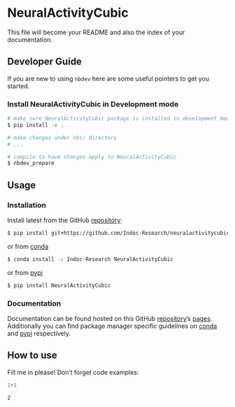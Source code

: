 # NeuralActivityCubic


<!-- WARNING: THIS FILE WAS AUTOGENERATED! DO NOT EDIT! -->

This file will become your README and also the index of your
documentation.

## Developer Guide

If you are new to using `nbdev` here are some useful pointers to get you
started.

### Install NeuralActivityCubic in Development mode

``` sh
# make sure NeuralActivityCubic package is installed in development mode
$ pip install -e .

# make changes under nbs/ directory
# ...

# compile to have changes apply to NeuralActivityCubic
$ nbdev_prepare
```

## Usage

### Installation

Install latest from the GitHub
[repository](https://github.com/Indoc-Research/NeuralActivityCubic):

``` sh
$ pip install git+https://github.com/Indoc-Research/neuralactivitycubic.git
```

or from [conda](https://anaconda.org/Indoc-Research/neuralactivitycubic)

``` sh
$ conda install -c Indoc-Research NeuralActivityCubic
```

or from [pypi](https://pypi.org/project/neuralactivitycubic/)

``` sh
$ pip install NeuralActivityCubic
```

### Documentation

Documentation can be found hosted on this GitHub
[repository](https://github.com/Indoc-Research/NeuralActivityCubic)’s
[pages](https://Indoc-Research.github.io/neuralactivitycubic/).
Additionally you can find package manager specific guidelines on
[conda](https://anaconda.org/Indoc-Research/neuralactivitycubic) and
[pypi](https://pypi.org/project/neuralactivitycubic/) respectively.

## How to use

Fill me in please! Don’t forget code examples:

``` python
1+1
```

    2
